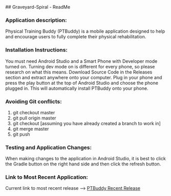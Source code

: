 <html>
<head>
## Graveyard-Spiral - ReadMe
</head>
<body>

### Application description: 
Physical Training Buddy (PTBuddy) is a mobile application designed to help and encourage users to fully complete their physical rehabilitation.

### Installation Instructions:
You must need Android Studio and a Smart Phone with Developer mode turned on. Turning dev mode on is different for every phone, so please research on what this means. Download Source Code in the Releases section and extract anywhere onto your computer. Plug in your phone and press the play button at the top of Android Studio and choose the phone plugged in. This will automatically install PTBuddy onto your phone.

### Avoiding Git conflicts: 

1. git checkout master
2. git pull origin master
3. git checkout <branchname> [assuming you have already created a branch to work in]
4. git merge master
5. git push

### Testing and Application Changes:
When making changes to the application in Android Studio, it is best to click the Gradle button on the right hand side and then click the refresh button.

### Link to Most Recent Application: 
Current link to most recent release --> [PTBuddy Recent Release](https://github.com/SDev-2018/Graveyard-Spiral/releases/tag/v.4.1)
</body>
